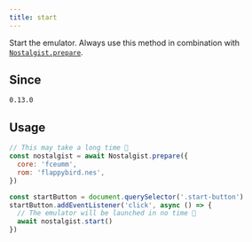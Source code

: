 ```yaml
---
title: start
---
```


Start the emulator. Always use this method in combination with [`Nostalgist.prepare`](/apis/prepare/).

## Since
`0.13.0`

## Usage
```js
// This may take a long time 🥱
const nostalgist = await Nostalgist.prepare({
  core: 'fceumm',
  rom: 'flappybird.nes',
})

const startButton = document.querySelector('.start-button')
startButton.addEventListener('click', async () => {
  // The emulator will be launched in no time 🚀
  await nostalgist.start()
})
```
